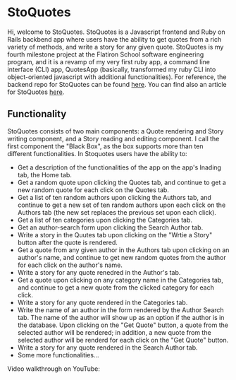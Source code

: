 # StoQuotes
Hi, welcome to StoQuotes. StoQuotes is a Javascript frontend and Ruby on Rails backbend app where users have the ability to get quotes from a rich variety of methods, and write a story for any given quote. StoQuotes is my fourth milestone project at the Flatiron School software engineering program, and it is a revamp of my very first ruby app, a command line interface (CLI) app, QuotesApp (basically, transformed my ruby CLI into object-oriented javascript with additional functionalities). For reference, the backend repo for StoQuotes can be found [here](https://github.com/mmartinezluis/stoquotes-backend). You can find also an article for StoQuotes [here](https://luis-mmartinez.medium.com/javascript-event-listeners-f733052ab0c0). 

## Functionality
StoQuotes consists of two main components: a Quote rendering and Story writing component, and a Story reading and editing component. I call the first component the "Black Box", as the box supports more than ten different functionalities. In Stoquotes users have the ability to:
* Get a description of the functionalities of the app on the app's lnading tab, the Home tab.
* Get a random quote upon clicking the Quotes tab, and continue to get a new random quote for each click on the Quotes tab.
* Get a list of ten random authors upon clicking the Authors tab, and continue to get a new set of ten random authors upon each click on the Authors tab (the new set replaces the previous set upon each click).
* Get a list of ten categories upon clicking the Categories tab.
* Get an author-search form upon clicking the Search Author tab.
* Write a story in the Quutes tab upon clicking on the "Wrtie a Story" button after the quote is rendered.
* Get a quote from any given author in the Authors tab upon clicking on an author's name, and continue to get new random quotes from the author for each click on the author's name.
* Write a story for any quote renedred in the Author's tab.
* Get a quote upon clicking on any category name in the Categories tab, and continue to get a new quote from the clicked category for each click.
* Write a story for any quote rendered in the Categories tab. 
* Write the name of an author in the form rendered by the Author Search tab. The name of the author will show up as an option if the author is in the database. Upon clicking on the "Get Quote" button, a quote from the selected author will be rendered; in addition, a new quote from the selected author will be renderd for each click on the "Get Quote" button. 
* Write a story for any quote rendered in the Search Author tab. 
* Some more functionalities...

Video walkthrough on YouTube: 

